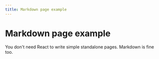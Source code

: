 ```yaml
---
title: Markdown page example
---
```


# Markdown page example

You don't need React to write simple standalone pages. Markdown is fine too.
